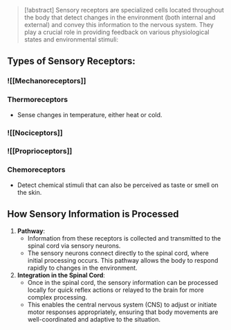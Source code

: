 > [!abstract] 
> Sensory receptors are specialized cells located throughout the body that detect changes in the environment (both internal and external) and convey this information to the nervous system. They play a crucial role in providing feedback on various physiological states and environmental stimuli:

## Types of Sensory Receptors:
### ![[Mechanoreceptors]]
### Thermoreceptors
- Sense changes in temperature, either heat or cold.
### ![[Nociceptors]]
### ![[Proprioceptors]]
### Chemoreceptors
- Detect chemical stimuli that can also be perceived as taste or smell on the skin.

## How Sensory Information is Processed
1. **Pathway**:
    - Information from these receptors is collected and transmitted to the spinal cord via sensory neurons.
    - The sensory neurons connect directly to the spinal cord, where initial processing occurs. This pathway allows the body to respond rapidly to changes in the environment.
2. **Integration in the Spinal Cord**:
    - Once in the spinal cord, the sensory information can be processed locally for quick reflex actions or relayed to the brain for more complex processing.
    - This enables the central nervous system (CNS) to adjust or initiate motor responses appropriately, ensuring that body movements are well-coordinated and adaptive to the situation.

